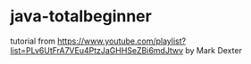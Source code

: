 # java-totalbeginner
tutorial from https://www.youtube.com/playlist?list=PLv6UtFrA7VEu4PtzJaGHHSeZBi6mdJtwv
by Mark Dexter